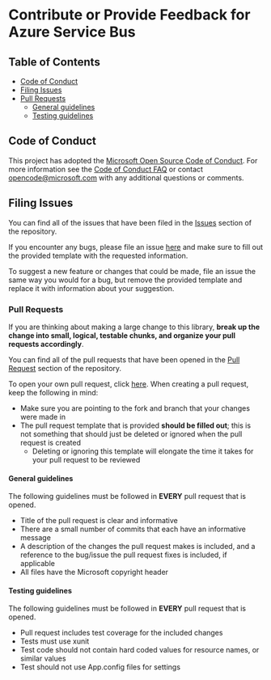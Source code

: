 ﻿# Contribute or Provide Feedback for Azure Service Bus

## Table of Contents

- [Code of Conduct](#code-of-conduct)
- [Filing Issues](#filing-issues)
- [Pull Requests](#pull-requests)
    - [General guidelines](#general-guidelines)
    - [Testing guidelines](#testing-guidelines)

## Code of Conduct

This project has adopted the [Microsoft Open Source Code of Conduct](https://opensource.microsoft.com/codeofconduct/). For more information see the [Code of Conduct FAQ](https://opensource.microsoft.com/codeofconduct/faq/) or contact [opencode@microsoft.com](mailto:opencode@microsoft.com) with any additional questions or comments.

## Filing Issues

You can find all of the issues that have been filed in the [Issues](https://github.com/Azure/azure-service-bus-dotnet/issues) section of the repository.

If you encounter any bugs, please file an issue [here](https://github.com/Azure/azure-service-bus-dotnet/issues/new) and make sure to fill out the provided template with the requested information.

To suggest a new feature or changes that could be made, file an issue the same way you would for a bug, but remove the provided template and replace it with information about your suggestion.

### Pull Requests

If you are thinking about making a large change to this library, **break up the change into small, logical, testable chunks, and organize your pull requests accordingly**.

You can find all of the pull requests that have been opened in the [Pull Request](https://github.com/Azure/azure-service-bus-dotnet/pulls) section of the repository.

To open your own pull request, click [here](https://github.com/Azure/azure-service-bus-dotnet/compare). When creating a pull request, keep the following in mind:
- Make sure you are pointing to the fork and branch that your changes were made in
- The pull request template that is provided **should be filled out**; this is not something that should just be deleted or ignored when the pull request is created
    - Deleting or ignoring this template will elongate the time it takes for your pull request to be reviewed

#### General guidelines

The following guidelines must be followed in **EVERY** pull request that is opened.

- Title of the pull request is clear and informative
- There are a small number of commits that each have an informative message
- A description of the changes the pull request makes is included, and a reference to the bug/issue the pull request fixes is included, if applicable
- All files have the Microsoft copyright header

#### Testing guidelines

The following guidelines must be followed in **EVERY** pull request that is opened.

- Pull request includes test coverage for the included changes
- Tests must use xunit
- Test code should not contain hard coded values for resource names, or similar values
- Test should not use App.config files for settings